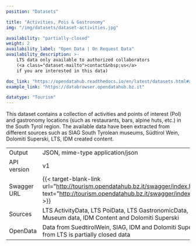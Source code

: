 ```yaml
---
position: "Datasets"

title: "Activities, Pois & Gastronomy"
img: "/img/datasets/dataset-activities.jpg"

availability: "partially-closed"
weight: 2
availability_label: "Open Data | On Request Data"
availability_description: >-
    LTS data only available to authorized collaborators
    (<a class="dataset-mailto">contact&nbsp;us</a>
    if you are interested in this data)

doc_link: "https://opendatahub.readthedocs.io/en/latest/datasets.html#activity-poi-dataset"
example_link: "https://databrowser.opendatahub.bz.it"

datatype: "Tourism"
---
```


This dataset contains a collection of activities and points of interest (PoI) and gastronomy locations (such as restaurants, bars, alpine huts, etc.)  in the South Tyrol region. The available data have been extracted from different sources such as SIAG South Tyrolean museums,  Südtirol Wein, Dolomiti Superski, LTS, IDM created content. 

|             |                                                                                                                        |
| :---------- | ---------------------------------------------------------------------------------------------------------------------- |
| Output      | JSON, mime-type application/json                                                                                       |
| API version | v1                                                                                                                     |
| Swagger URL | {{< target-blank-link url="http://tourism.opendatahub.bz.it/swagger/index.html#/ODHActivityPoi" text="http://tourism.opendatahub.bz.it/swagger/index.html#/ODHActivityPoi" >}}                                                    |
| Sources     | LTS ActivityData, LTS PoiData, LTS GastronomicData, SuedtirolWein, SIAG Museum data, IDM Content and Dolomiti Superski |
| OpenData    | Data from SuedtirolWein, SIAG, IDM and Dolomiti Superski is Open Data. Data from LTS is partially closed data        |
